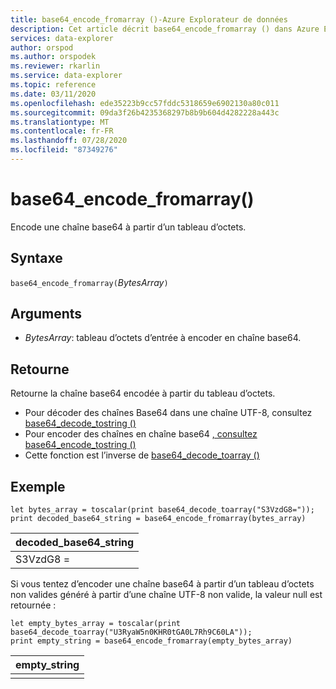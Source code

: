 ```yaml
---
title: base64_encode_fromarray ()-Azure Explorateur de données
description: Cet article décrit base64_encode_fromarray () dans Azure Explorateur de données.
services: data-explorer
author: orspod
ms.author: orspodek
ms.reviewer: rkarlin
ms.service: data-explorer
ms.topic: reference
ms.date: 03/11/2020
ms.openlocfilehash: ede35223b9cc57fddc5318659e6902130a80c011
ms.sourcegitcommit: 09da3f26b4235368297b8b9b604d4282228a443c
ms.translationtype: MT
ms.contentlocale: fr-FR
ms.lasthandoff: 07/28/2020
ms.locfileid: "87349276"
---
```

# <a name="base64_encode_fromarray"></a>base64_encode_fromarray()

Encode une chaîne base64 à partir d’un tableau d’octets.

## <a name="syntax"></a>Syntaxe

`base64_encode_fromarray(`*BytesArray*`)`

## <a name="arguments"></a>Arguments

* *BytesArray*: tableau d’octets d’entrée à encoder en chaîne base64.

## <a name="returns"></a>Retourne

Retourne la chaîne base64 encodée à partir du tableau d’octets.

* Pour décoder des chaînes Base64 dans une chaîne UTF-8, consultez [base64_decode_tostring ()](base64_decode_tostringfunction.md)
* Pour encoder des chaînes en chaîne base64 [, consultez base64_encode_tostring ()](base64_encode_tostringfunction.md)
* Cette fonction est l’inverse de [base64_decode_toarray ()](base64_decode_toarrayfunction.md)

## <a name="example"></a>Exemple

<!-- csl: https://help.kusto.windows.net/Samples -->
```kusto
let bytes_array = toscalar(print base64_decode_toarray("S3VzdG8="));
print decoded_base64_string = base64_encode_fromarray(bytes_array)
```

|decoded_base64_string|
|---|
|S3VzdG8 =|


Si vous tentez d’encoder une chaîne base64 à partir d’un tableau d’octets non valides généré à partir d’une chaîne UTF-8 non valide, la valeur null est retournée :

<!-- csl: https://help.kusto.windows.net/Samples -->
```kusto
let empty_bytes_array = toscalar(print base64_decode_toarray("U3RyaW5n0KHR0tGA0L7Rh9C60LA"));
print empty_string = base64_encode_fromarray(empty_bytes_array)
```

|empty_string|
|---|
||
